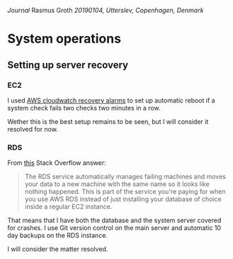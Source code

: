 *Journal*
Rasmus Groth
*20190104, Utterslev, Copenhagen, Denmark*

# System operations

## Setting up server recovery

### EC2

I used [AWS cloudwatch recovery alarms](https://aws.amazon.com/premiumsupport/knowledge-center/automatic-recovery-ec2-cloudwatch/) to set up automatic reboot if a system check fails two checks two minutes in a row.

Wether this is the best setup remains to be seen, but I will consider it resolved for now.

### RDS
From [this](https://serverfault.com/questions/435323/amazon-aws-rds#435509) Stack Overflow answer:

> The RDS service automatically manages failing machines and moves your data to a new machine with the same name so it looks like nothing happened. This is part of the service you're paying for when you use AWS RDS instead of just installing your database of choice inside a regular EC2 instance.

That means that I have both the database and the system server covered for crashes. I use Git version control on the main server and automatic 10 day backups on the RDS instance.

I will consider the matter resolved.
